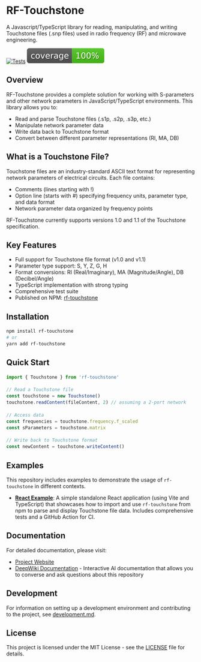# RF-Touchstone

A Javascript/TypeScript library for reading, manipulating, and writing Touchstone files (.snp files) used in radio frequency (RF) and microwave engineering.

[![Tests](https://github.com/panz2018/RF-Touchstone/actions/workflows/test.yml/badge.svg)](https://github.com/panz2018/RF-Touchstone/actions/workflows/test.yml)
[![Coverage](coverage/coverage-badge.svg)](coverage/coverage-badge.svg)

<!--
[![React Example Tests](https://github.com/mjcaprani/rf-touchstone/actions/workflows/test-react-example.yml/badge.svg)](https://github.com/mjcaprani/rf-touchstone/actions/workflows/test-react-example.yml)
-->

## Overview

RF-Touchstone provides a complete solution for working with S-parameters and other network parameters in JavaScript/TypeScript environments. This library allows you to:

- Read and parse Touchstone files (.s1p, .s2p, .s3p, etc.)
- Manipulate network parameter data
- Write data back to Touchstone format
- Convert between different parameter representations (RI, MA, DB)

## What is a Touchstone File?

Touchstone files are an industry-standard ASCII text format for representing network parameters of electrical circuits. Each file contains:

- Comments (lines starting with !)
- Option line (starts with #) specifying frequency units, parameter type, and data format
- Network parameter data organized by frequency points

RF-Touchstone currently supports versions 1.0 and 1.1 of the Touchstone specification.

## Key Features

- Full support for Touchstone file format (v1.0 and v1.1)
- Parameter type support: S, Y, Z, G, H
- Format conversions: RI (Real/Imaginary), MA (Magnitude/Angle), DB (Decibel/Angle)
- TypeScript implementation with strong typing
- Comprehensive test suite
- Published on NPM: [rf-touchstone](https://www.npmjs.com/package/rf-touchstone)

## Installation

```bash
npm install rf-touchstone
# or
yarn add rf-touchstone
```

## Quick Start

```typescript
import { Touchstone } from 'rf-touchstone'

// Read a Touchstone file
const touchstone = new Touchstone()
touchstone.readContent(fileContent, 2) // assuming a 2-port network

// Access data
const frequencies = touchstone.frequency.f_scaled
const sParameters = touchstone.matrix

// Write back to Touchstone format
const newContent = touchstone.writeContent()
```

## Examples

This repository includes examples to demonstrate the usage of `rf-touchstone` in different contexts.

- **[React Example](https://github.com/panz2018/RF-Touchstone/tree/main/examples/react)**: A simple standalone React application (using Vite and TypeScript) that showcases how to import and use `rf-touchstone` from npm to parse and display Touchstone file data. Includes comprehensive tests and a GitHub Action for CI.

## Documentation

For detailed documentation, please visit:

- [Project Website](https://panz2018.github.io/RF-Touchstone/)
- [DeepWiki Documentation](https://deepwiki.com/panz2018/RF-Touchstone) - Interactive AI documentation that allows you to converse and ask questions about this repository

## Development

For information on setting up a development environment and contributing to the project, see [development.md](development.md).

## License

This project is licensed under the MIT License - see the [LICENSE](LICENSE) file for details.
